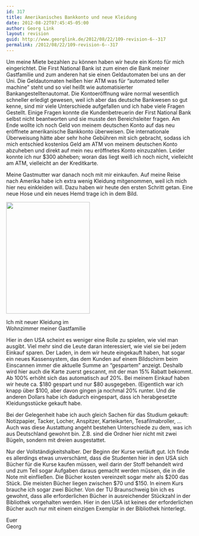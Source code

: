 ```yaml
---
id: 317
title: Amerikanisches Bankkonto und neue Kleidung
date: 2012-08-22T07:45:45-05:00
author: Georg Link
layout: revision
guid: http://www.georglink.de/2012/08/22/109-revision-6--317
permalink: /2012/08/22/109-revision-6--317
---
```

Um meine Miete bezahlen zu können haben wir heute ein Konto für mich eingerichtet. Die First National Bank ist zum einen die Bank meiner Gastfamilie und zum anderen hat sie einen Geldautomaten bei uns an der Uni. Die Geldautomaten heißen hier ATM was für &#8220;automated teller machine&#8221; steht und so viel heißt wie automatisierter Bankangestelltenautomat. Die Kontoeröffnung wäre normal wesentlich schneller erledigt gewesen, weil ich aber das deutsche Bankwesen so gut kenne, sind mir viele Unterschiede aufgefallen und ich habe viele Fragen Gestellt. Einige Fragen konnte die Kundenbetreuerin der First National Bank selbst nicht beantworten und sie musste den Bereichsleiter fragen. Am Ende wollte ich noch Geld von meinem deutschen Konto auf das neu eröffnete amerikanische Bankkonto überweisen. Die internationale Überweisung hätte aber sehr hohe Gebühren mit sich gebracht, sodass ich mich entschied kostenlos Geld am ATM von meinem deutschen Konto abzuheben und direkt auf mein neu eröffnetes Konto einzuzahlen. Leider konnte ich nur $300 abheben; woran das liegt weiß ich noch nicht, vielleicht am ATM, vielleicht an der Kreditkarte.

Meine Gastmutter war danach noch mit mir einkaufen. Auf meine Reise nach Amerika habe ich extra wenig Kleidung mitgenommen, weil ich mich hier neu einkleiden will. Dazu haben wir heute den ersten Schritt getan. Eine neue Hose und ein neues Hemd trage ich in dem Bild. 

<div id="attachment_108" style="width: 235px" class="wp-caption aligncenter">
  <a href="http://www.georglink.de/2012/08/22/amerikanisches-bankkonto-und-neue-kleidung--109/img_20120822_0354081217910889" rel="attachment wp-att-108"><img aria-describedby="caption-attachment-108" loading="lazy" src="http://www.georglink.de/media/2012/08/IMG_20120822_0354081217910889-225x300.jpg" alt="" title="Ich mit neuer Kleidung" width="225" height="300" class="size-medium wp-image-108" srcset="http://www.georglink.de/media/2012/08/IMG_20120822_0354081217910889-225x300.jpg 225w, http://www.georglink.de/media/2012/08/IMG_20120822_0354081217910889-768x1024.jpg 768w, http://www.georglink.de/media/2012/08/IMG_20120822_0354081217910889.jpg 1944w" sizes="(max-width: 225px) 100vw, 225px" /></a>
  
  <p id="caption-attachment-108" class="wp-caption-text">
    Ich mit neuer Kleidung im Wohnzimmer meiner Gastfamilie
  </p>
</div>

Hier in den USA scheint es weniger eine Rolle zu spielen, wie viel man ausgibt. Viel mehr sind die Leute daran interessiert, wie viel sie bei jedem Einkauf sparen. Der Laden, in dem wir heute eingekauft haben, hat sogar ein neues Kassensystem, das dem Kunden auf einem Bildschirm beim Einscannen immer die aktuelle Summe an &#8220;gespartem&#8221; anzeigt. Deshalb wird hier auch die Karte zuerst gescannt, mit der man 15% Rabatt bekommt. Ab 100% erhöht sich das automatisch auf 20%. Bei meinem Einkauf haben wir heute ca. $180 gespart und nur $80 ausgegeben. (Eigentlich war ich knapp über $100, aber davon gingen ja nochmal 20% runter. Und die anderen Dollars habe ich dadurch eingespart, dass ich herabgesetzte Kleidungsstücke gekauft habe.

Bei der Gelegenheit habe ich auch gleich Sachen für das Studium gekauft: Notizpapier, Tacker, Locher, Anspitzer, Karteikarten, Tesafilmabroller, &#8230;  
Auch was diese Austattung angeht bestehen Unterschiede zu dem, was ich aus Deutschland gewohnt bin. Z.B. sind die Ordner hier nicht mit zwei Bügeln, sondern mit dreien ausgestattet.

Nur der Vollständigkeitshalber. Der Beginn der Kurse verläuft gut. Ich finde es allerdings etwas unverschämt, dass die Studenten hier in den USA sich Bücher für die Kurse kaufen müssen, weil darin der Stoff behandelt wird und zum Teil sogar Aufgaben daraus gemacht werden müssen, die in die Note mit einfließen. Die Bücher kosten vereinzelt sogar mehr als $200 das Stück. Die meisten Bücher liegen zwischen $70 und $150. In einem Kurs brauche ich sogar zwei Bücher. Von der TU Braunschweig bin ich es gewohnt, dass alle erforderlichen Bücher in ausreichender Stückzahl in der Bibliothek vorgehalten werden. Hier in den USA ist keines der erforderlichen Bücher auch nur mit einem einzigen Exemplar in der Bibliothek hinterlegt. 

Euer  
Georg